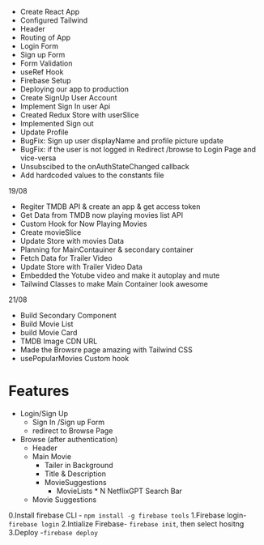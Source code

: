 - Create React App
- Configured Tailwind
- Header
- Routing of App
- Login Form
- Sign up Form
- Form Validation
- useRef Hook
- Firebase Setup
- Deploying our app to production
- Create SignUp User Account
- Implement Sign In user Api
- Created Redux Store with userSlice
- Implemented Sign out
- Update Profile
- BugFix: Sign up user displayName and profile picture update
- BugFix: if the user is not logged in Redirect /browse to Login Page and vice-versa
- Unsubscibed to the onAuthStateChanged callback
- Add hardcoded values to the constants file



19/08

 - Regiter TMDB API & create an app & get access token
 - Get Data from TMDB now playing movies list API
 - Custom Hook for Now Playing Movies
 - Create movieSlice
 - Update Store with movies Data
 - Planning for MainContauiner & secondary container
 - Fetch Data for Trailer Video
 - Update Store with Trailer Video Data
 - Embedded the Yotube video and make it autoplay and mute
 - Tailwind Classes to make Main Container look awesome

21/08
- Build Secondary Component
- Build Movie List
- build Movie Card
- TMDB Image CDN URL
- Made the Browsre page amazing with Tailwind CSS
- usePopularMovies Custom hook

# Features
- Login/Sign Up
    - Sign In /Sign up Form
    - redirect to Browse Page
- Browse (after authentication)
    - Header
    - Main Movie
      - Tailer in Background
      - Title & Description
      - MovieSuggestions
         - MovieLists * N
NetflixGPT
    Search Bar
  - Movie Suggestions



0.Install firebase CLI - `npm install -g firebase tools`
1.Firebase login- `firebase login`
2.Intialize Firebase- `firebase init`, then select hositng
3.Deploy -`firebase deploy`